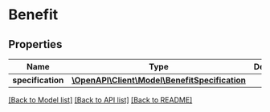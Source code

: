 # Benefit

## Properties
Name | Type | Description | Notes
------------ | ------------- | ------------- | -------------
**specification** | [**\OpenAPI\Client\Model\BenefitSpecification**](BenefitSpecification.md) |  | 

[[Back to Model list]](../README.md#documentation-for-models) [[Back to API list]](../README.md#documentation-for-api-endpoints) [[Back to README]](../README.md)


